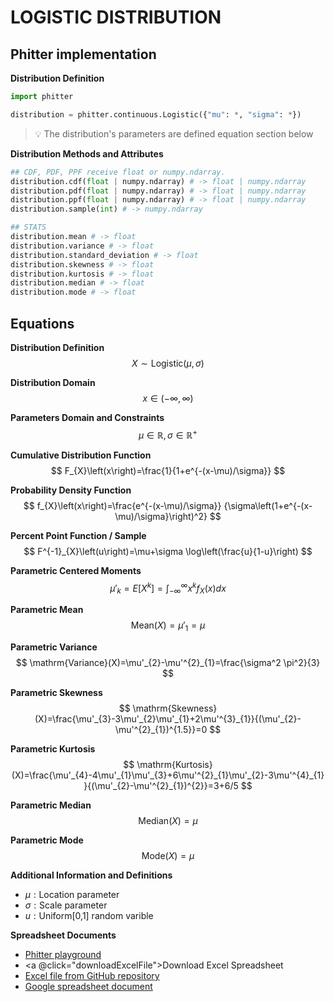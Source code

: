 # LOGISTIC DISTRIBUTION

## Phitter implementation

**Distribution Definition**

```python
import phitter

distribution = phitter.continuous.Logistic({"mu": *, "sigma": *})
```

> 💡 The distribution's parameters are defined equation section below

**Distribution Methods and Attributes**

```python
## CDF, PDF, PPF receive float or numpy.ndarray.
distribution.cdf(float | numpy.ndarray) # -> float | numpy.ndarray
distribution.pdf(float | numpy.ndarray) # -> float | numpy.ndarray
distribution.ppf(float | numpy.ndarray) # -> float | numpy.ndarray
distribution.sample(int) # -> numpy.ndarray

## STATS
distribution.mean # -> float
distribution.variance # -> float
distribution.standard_deviation # -> float
distribution.skewness # -> float
distribution.kurtosis # -> float
distribution.median # -> float
distribution.mode # -> float
```

## Equations

**Distribution Definition**
$$ X\sim\mathrm{Logistic}\left(\mu,\sigma\right) $$

**Distribution Domain**
$$ x\in\left(-\infty,\infty\right) $$

**Parameters Domain and Constraints**
$$ \mu\in\mathbb{R}, \sigma\in\mathbb{R}^{+} $$

**Cumulative Distribution Function**
$$ F_{X}\left(x\right)=\frac{1}{1+e^{-(x-\mu)/\sigma}} $$

**Probability Density Function**
$$ f_{X}\left(x\right)=\frac{e^{-(x-\mu)/\sigma}} {\sigma\left(1+e^{-(x-\mu)/\sigma}\right)^2} $$

**Percent Point Function / Sample**
$$ F^{-1}_{X}\left(u\right)=\mu+\sigma \log\left(\frac{u}{1-u}\right) $$

**Parametric Centered Moments**
$$ \mu'_{k}=E[X^k]=\int_{-\infty }^{\infty }x^{k}f_{X}\left(x\right)dx $$

**Parametric Mean**
$$ \mathrm{Mean}(X)=\mu'_{1}=\mu $$

**Parametric Variance**
$$ \mathrm{Variance}(X)=\mu'_{2}-\mu'^{2}_{1}=\frac{\sigma^2 \pi^2}{3} $$

**Parametric Skewness**
$$ \mathrm{Skewness}(X)=\frac{\mu'_{3}-3\mu'_{2}\mu'_{1}+2\mu'^{3}_{1}}{(\mu'_{2}-\mu'^{2}_{1})^{1.5}}=0 $$

**Parametric Kurtosis**
$$ \mathrm{Kurtosis}(X)=\frac{\mu'_{4}-4\mu'_{1}\mu'_{3}+6\mu'^{2}_{1}\mu'_{2}-3\mu'^{4}_{1}}{(\mu'_{2}-\mu'^{2}_{1})^{2}}=3+6/5 $$

**Parametric Median**
$$ \mathrm{Median}(X)=\mu $$

**Parametric Mode**
$$ \mathrm{Mode}(X)=\mu $$

**Additional Information and Definitions**
- $\mu:\text{Location parameter}$
- $\sigma:\text{Scale parameter}$
- $u:\text{Uniform[0,1] random varible}$

**Spreadsheet Documents**

-   [Phitter playground](https://phitter.io/distributions/continuous/logistic)
-   <a @click="downloadExcelFile">Download Excel Spreadsheet</a>
-   [Excel file from GitHub repository](https://github.com/phitterio/phitter-files/blob/main/continuous/logistic.xlsx)
-   [Google spreadsheet document](https://docs.google.com/spreadsheets/d/1WokfLcAM2f2TE9xcZwwuy3qjl4itw-y0cwAb7fyKxb0)

<script setup>
const downloadExcelFile = function() {
    const fileId = "logistic";
    const url = `https://raw.githubusercontent.com/phitterio/phitter-files/main/continuous/${fileId}.xlsx`;
    const link = document.createElement("a");
    link.href = url;
    link.setAttribute("download", `${fileId}.xlsx`);
    document.body.appendChild(link);
    link.click();
    document.body.removeChild(link);
};
</script>

<style module>
a {
  cursor: pointer;
}
</style>

    